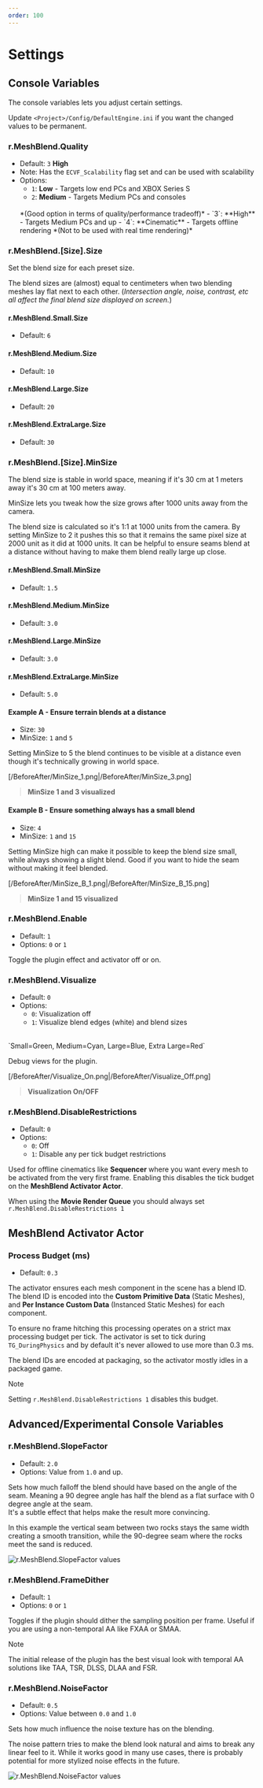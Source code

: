 ```yaml
---
order: 100
---
```


# Settings

## Console Variables

The console variables lets you adjust certain settings.

Update `<Project>/Config/DefaultEngine.ini` if you want the changed values to be permanent.

### r.MeshBlend.Quality

- Default: `3` **High**
- Note: Has the `ECVF_Scalability` flag set and can be used with scalability
- Options:
   - `1`: **Low** - Targets low end PCs and XBOX Series S
   - `2`: **Medium** - Targets Medium PCs and consoles 
   <br>
   *(Good option in terms of quality/performance tradeoff)*
   - `3`: **High** - Targets Medium PCs and up
   - `4`: **Cinematic** - Targets offline rendering *(Not to be used with real time rendering)*

### r.MeshBlend.[Size].Size

Set the blend size for each preset size.

The blend sizes are (almost) equal to centimeters when two blending meshes lay flat next to each other. (*Intersection angle, noise, contrast, etc all affect the final blend size displayed on screen.*)

#### r.MeshBlend.Small.Size

- Default: `6`

#### r.MeshBlend.Medium.Size

- Default: `10`

#### r.MeshBlend.Large.Size

- Default: `20`

#### r.MeshBlend.ExtraLarge.Size

- Default: `30`

### r.MeshBlend.[Size].MinSize

The blend size is stable in world space, meaning if it's 30 cm at 1 meters away it's 30 cm at 100 meters away.

MinSize lets you tweak how the size grows after 1000 units away from the camera. 

The blend size is calculated so it's 1:1 at 1000 units from the camera. By setting MinSize to 2 it pushes this so that it remains the same pixel size at 2000 unit as it did at 1000 units.
It can be helpful to ensure seams blend at a distance without having to make them blend really large up close.

#### r.MeshBlend.Small.MinSize

- Default: `1.5`

#### r.MeshBlend.Medium.MinSize

- Default: `3.0`

#### r.MeshBlend.Large.MinSize

- Default: `3.0`

#### r.MeshBlend.ExtraLarge.MinSize

- Default: `5.0`

#### Example A - Ensure terrain blends at a distance

- Size: `30`
- MinSize: `1` and `5`

Setting MinSize to 5 the blend continues to be visible at a distance even though it's technically growing in world space.

[/BeforeAfter/MinSize_1.png|/BeforeAfter/MinSize_3.png]
> **MinSize 1 and 3 visualized**


#### Example B - Ensure something always has a small blend

- Size: `4`
- MinSize: `1` and `15`

Setting MinSize high can make it possible to keep the blend size small, while always showing a slight blend. Good if you want to hide the seam without making it feel blended.

[/BeforeAfter/MinSize_B_1.png|/BeforeAfter/MinSize_B_15.png]
> **MinSize 1 and 15 visualized**

### r.MeshBlend.Enable

- Default: `1`
- Options: `0` or `1`

Toggle the plugin effect and activator off or on.

### r.MeshBlend.Visualize

- Default: `0`
- Options:
   - `0`: Visualization off
   - `1`: Visualize blend edges (white) and blend sizes
<br>
`Small=Green, Medium=Cyan, Large=Blue, Extra Large=Red`

Debug views for the plugin. 

[/BeforeAfter/Visualize_On.png|/BeforeAfter/Visualize_Off.png]
> **Visualization On/OFF**


### r.MeshBlend.DisableRestrictions

- Default: `0`
- Options:
   - `0`: Off
   - `1`: Disable any per tick budget restrictions

Used for offline cinematics like **Sequencer** where you want every mesh to be activated from the very first frame.
Enabling this disables the tick budget on the **MeshBlend Activator Actor**.

When using the **Movie Render Queue** you should always set `r.MeshBlend.DisableRestrictions 1`


## MeshBlend Activator Actor

### Process Budget (ms)

- Default: `0.3`

The activator ensures each mesh component in the scene has a blend ID. The blend ID is encoded into the **Custom Primitive Data** (Static Meshes), and **Per Instance Custom Data** (Instanced Static Meshes) for each component.

To ensure no frame hitching this processing operates on a strict max processing budget per tick. The activator is set to tick during `TG_DuringPhysics` and by default it's never allowed to use more than 0.3 ms.

The blend IDs are encoded at packaging, so the activator mostly idles in a packaged game.

> [!NOTE]
> Setting `r.MeshBlend.DisableRestrictions 1` disables this budget.


## Advanced/Experimental Console Variables

### r.MeshBlend.SlopeFactor

- Default: `2.0`
- Options: Value from `1.0` and up.

Sets how much falloff the blend should have based on the angle of the seam. Meaning a 90 degree angle has half the blend as a flat surface with 0 degree angle at the seam.<br>
It's a subtle effect that helps make the result more convincing.

In this example the vertical seam between two rocks stays the same width creating a smooth transition, while the 90-degree seam where the rocks meet the sand is reduced.

![r.MeshBlend.SlopeFactor values](SlopeFactor.jpg)

### r.MeshBlend.FrameDither

- Default: `1`
- Options: `0` or `1`

Toggles if the plugin should dither the sampling position per frame. Useful if you are using a non-temporal AA like FXAA or SMAA.

> [!NOTE]
> The initial release of the plugin has the best visual look with temporal AA solutions like TAA, TSR, DLSS, DLAA and FSR.

### r.MeshBlend.NoiseFactor

- Default: `0.5`
- Options: Value between `0.0` and `1.0`

Sets how much influence the noise texture has on the blending.

The noise pattern tries to make the blend look natural and aims to break any linear feel to it. While it works good in many use cases, there is probably potential for more stylized noise effects in the future.

![r.MeshBlend.NoiseFactor values](NoiseFactor.jpg)
